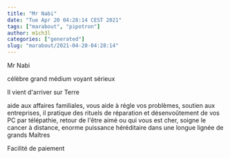 ```yaml
---
title: "Mr Nabi"
date: "Tue Apr 20 04:28:14 CEST 2021"
tags: ["marabout", "pipotron"]
author: m1ch3l
categories: ["generated"]
slug: "marabout/2021-04-20-04:28:14"
---
```


Mr Nabi

célèbre grand médium voyant sérieux

Il vient d'arriver sur Terre

aide aux affaires familiales, vous aide à régle vos problèmes, soutien aux entreprises, il pratique des rituels de réparation et désenvoûtement de vos PC par télépathie, retour de l'être aimé ou qui vous est cher, soigne le cancer à distance, enorme puissance héréditaire dans une longue lignée de grands Maîtres

Facilité de paiement
